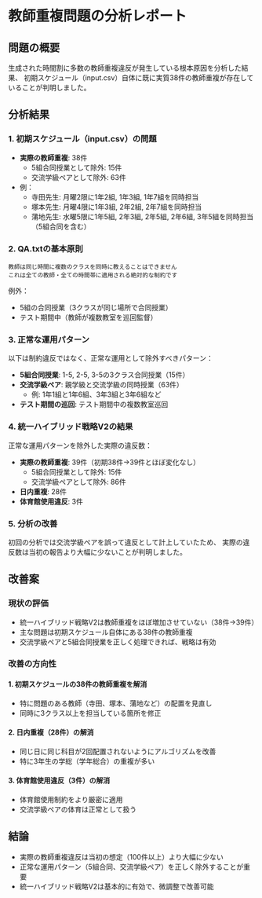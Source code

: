 # 教師重複問題の分析レポート

## 問題の概要
生成された時間割に多数の教師重複違反が発生している根本原因を分析した結果、
初期スケジュール（input.csv）自体に既に実質38件の教師重複が存在していることが判明しました。

## 分析結果

### 1. 初期スケジュール（input.csv）の問題
- **実際の教師重複**: 38件
  - 5組合同授業として除外: 15件
  - 交流学級ペアとして除外: 63件
- 例：
  - 寺田先生: 月曜2限に1年2組, 1年3組, 1年7組を同時担当
  - 塚本先生: 月曜4限に1年3組, 2年2組, 2年7組を同時担当
  - 蒲地先生: 水曜5限に1年5組, 2年3組, 2年5組, 2年6組, 3年5組を同時担当（5組合同を含む）

### 2. QA.txtの基本原則
```
教師は同じ時間に複数のクラスを同時に教えることはできません
これは全ての教師・全ての時間帯に適用される絶対的な制約です
```

例外：
- 5組の合同授業（3クラスが同じ場所で合同授業）
- テスト期間中（教師が複数教室を巡回監督）

### 3. 正常な運用パターン
以下は制約違反ではなく、正常な運用として除外すべきパターン：
- **5組合同授業**: 1-5, 2-5, 3-5の3クラス合同授業（15件）
- **交流学級ペア**: 親学級と交流学級の同時授業（63件）
  - 例: 1年1組と1年6組、3年3組と3年6組など
- **テスト期間の巡回**: テスト期間中の複数教室巡回

### 4. 統一ハイブリッド戦略V2の結果
正常な運用パターンを除外した実際の違反数：
- **実際の教師重複**: 39件（初期38件→39件とほぼ変化なし）
  - 5組合同授業として除外: 15件
  - 交流学級ペアとして除外: 86件
- **日内重複**: 28件
- **体育館使用違反**: 3件

### 5. 分析の改善
初回の分析では交流学級ペアを誤って違反として計上していたため、
実際の違反数は当初の報告より大幅に少ないことが判明しました。

## 改善案

### 現状の評価
- 統一ハイブリッド戦略V2は教師重複をほぼ増加させていない（38件→39件）
- 主な問題は初期スケジュール自体にある38件の教師重複
- 交流学級ペアと5組合同授業を正しく処理できれば、戦略は有効

### 改善の方向性

#### 1. 初期スケジュールの38件の教師重複を解消
- 特に問題のある教師（寺田、塚本、蒲地など）の配置を見直し
- 同時に3クラス以上を担当している箇所を修正

#### 2. 日内重複（28件）の解消
- 同じ日に同じ科目が2回配置されないようにアルゴリズムを改善
- 特に3年生の学総（学年総合）の重複が多い

#### 3. 体育館使用違反（3件）の解消
- 体育館使用制約をより厳密に適用
- 交流学級ペアの体育は正常として扱う

## 結論
- 実際の教師重複違反は当初の想定（100件以上）より大幅に少ない
- 正常な運用パターン（5組合同、交流学級ペア）を正しく除外することが重要
- 統一ハイブリッド戦略V2は基本的に有効で、微調整で改善可能